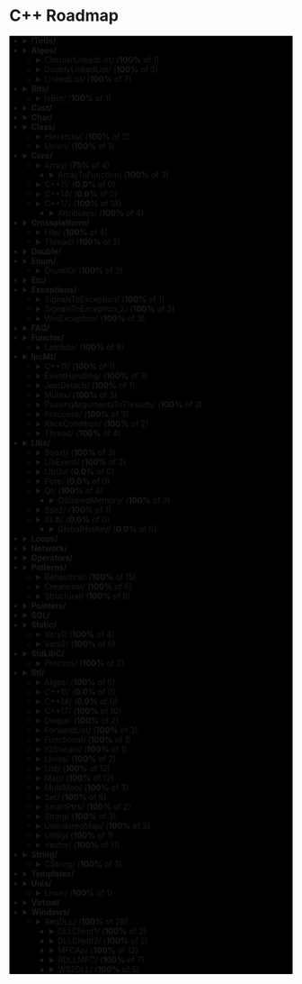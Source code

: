 # C++ Roadmap

<div style="background-color:black">

* <details>
  <summary><b>!Todo/</b></summary>

    * RSDN.txt
    * C++ questions.txt

  </details>

* <details>
  <summary><b>Algos/</b></summary>

    * Algoritms.txt

  </details>

  * <details>
    <summary>CircularLinkedList/ (<b>100%</b> of 1)</summary>

      * CircularLinkedList.cpp

    </details>

  * <details>
    <summary>DoublyLinkedList/ (<b>100%</b> of 3)</summary>

      * DoubleLinkedListDeletion.cpp
      * DoubleLinkedListInsertion.cpp
      * DoubleLinkedList.cpp

    </details>

  * <details>
    <summary>LinkedList/ (<b>100%</b> of 7)</summary>

      * LinkedListInsertion.cpp
      * DetectLoopInLinkedList.cpp
      * SortedMergeOfTwoLinkedList.cpp
      * ReverseALinkedList.cpp
      * LinkedListDeletion.cpp
      * PrintNthNodeFromTheEndOfLinkedList.cpp
      * LinkedListSearchForANode.cpp

    </details>

* <details>
  <summary><b>Bits/</b></summary>

    * BitMask2.cpp
    * BitMask.cpp
    * bitset.cpp
    * BuffToint.cpp

  </details>

  * <details>
    <summary>IsBot/ (<b>100%</b> of 1)</summary>

      * main_BlackList.cpp

    </details>

* <details>
  <summary><b>Cast/</b></summary>

    * ReinterpretCast.cpp
    * Casts.cpp
    * BoolCast.cpp

  </details>

* <details>
  <summary><b>Char/</b></summary>

    * IntToChar.cpp
    * Escape.cpp

  </details>

* <details>
  <summary><b>Class/</b></summary>

    * MethodWithoutBody.cpp
    * InitConstructor.cpp
    * InheritanceFunctions.cpp
    * ConstructOrder.cpp
    * CopyConstructor1.cpp
    * EmptyStructSizeOf.cpp
    * SizeOfClass.cpp
    * CallMethod.cpp
    * InitOrder.cpp
    * CpoyConstructor2.cpp
    * FriendClass.cpp
    * CondtructorOrder.cpp

  </details>

  * <details>
    <summary>Hierarchy/ (<b>100%</b> of 2)</summary>

      * Hierarchy.cpp
      * Proxy.cpp

    </details>

  * <details>
    <summary>Union/ (<b>100%</b> of 1)</summary>

      * Union.cpp

    </details>

* <details>
  <summary><b>Core/</b></summary>

    * LvalueRvalue.cpp
    * Explicit.cpp
    * GoTo.cpp
    * ReturnBool.cpp
    * NamespaceOperator.cpp
    * MoveRef.cpp
    * ConstructNew.cpp
    * OperatorsNewDelete.cpp
    * PlacementNew.cpp
    * InitMembers.cpp
    * VariableArguments.cpp
    * InlineFunction.cpp
    * TypeNames.cpp
    * Move.cpp
    * ZeroDivision.cpp
    * ValueInitialization.cpp
    * TypeSizes.cpp
    * SwitchString.cpp
    * InitVars.cpp

  </details>

  * <details>
    <summary>Array/ (<b>75%</b> of 4)</summary>

      * <span style="color:red">ArraySize.cpp</span>

    </details>

    * <details>
      <summary>ArrayToFunction/ (<b>100%</b> of 3)</summary>

        * ArrayToFunction3.cpp
        * ArrayToFunction1.cpp
        * ArrayToFunction2.cpp

      </details>

  * <details>
    <summary>C++11/ (<b>0.0%</b> of 0)</summary>


    </details>

  * <details>
    <summary>C++14/ (<b>0.0%</b> of 0)</summary>


    </details>

  * <details>
    <summary>C++17/ (<b>100%</b> of 18)</summary>

      * TemplateAutoParam.cpp
      * StructuredBindings.cpp
      * NestedNamespaces.cpp
      * LambdaThisByValue.cpp
      * EnumListInitialization.cpp
      * StructuredBindingsRef.cpp
      * ConstexprIf.cpp
      * BracedInitList.cpp
      * ConstexprLambda.cpp
      * FoldExpressions.cpp
      * InlineVars.cpp
      * TemplateArgDeduction.cpp
      * SelectionVarInitializer.cpp
      * Utf8CharLiterals.cpp

    </details>

    * <details>
      <summary>Attributes/ (<b>100%</b> of 4)</summary>

        * maybe_unused.cpp
        * Sample1.cpp
        * fallthrough.cpp
        * nodiscard.cpp

      </details>

* <details>
  <summary><b>Crossplatform/</b></summary>


  </details>

  * <details>
    <summary>File/ (<b>100%</b> of 4)</summary>

      * FileRouter.inl
      * File_old.h
      * FileRouter.h
      * File.h

    </details>

  * <details>
    <summary>Thread/ (<b>100%</b> of 5)</summary>

      * IThreadImpl_win.h
      * Thread.h
      * Thread_old.h
      * IThreadImpl_posix.h
      * IThreadImpl.h

    </details>

* <details>
  <summary><b>Double/</b></summary>

    * IntDoubleCompare.cpp
    * DoubleCast.cpp
    * DoubleCompare.cpp
    * IsGreater.cpp

  </details>

* <details>
  <summary><b>Enum/</b></summary>

    * SafeEnum.cpp
    * SizeOf.cpp
    * ForEnum.cpp
    * CodeStyle.cpp

  </details>

  * <details>
    <summary>EnumIO/ (<b>100%</b> of 2)</summary>

      * EnumIO.h
      * EnumIO_test.cpp

    </details>

* <details>
  <summary><b>Etc/</b></summary>

    * VarVisibility.cpp
    * Random.cpp
    * GlobalVar2.cpp
    * DecIncInt.cpp
    * GlobalVar1.cpp
    * UnicodeAnsi.cpp
    * SizeofUnicodes.cpp
    * FunctionDefinition.cpp

  </details>

* <details>
  <summary><b>Exceptions/</b></summary>

    * Try.cpp
    * Exception2.cpp
    * Exception3.cpp

  </details>

  * <details>
    <summary>SignalsToException/ (<b>100%</b> of 1)</summary>

      * SignalsToException.cpp

    </details>

  * <details>
    <summary>SignalsToException_2/ (<b>100%</b> of 3)</summary>

      * SignalHandler.h
      * SignalHandler.inl
      * SignalsToException_2.cpp

    </details>

  * <details>
    <summary>WinException/ (<b>100%</b> of 3)</summary>

      * CxWinException.cpp
      * WinException.cpp
      * CxWinException.h

    </details>

* <details>
  <summary><b>FAQ/</b></summary>

    * FAQ.txt

  </details>

* <details>
  <summary><b>Functor/</b></summary>

    * FunctorExample4.cpp
    * FunctorExample1.cpp
    * FunctorExample2.cpp
    * NativeFunction.cpp
    * Functor.cpp
    * FunctorTarget.cpp
    * FunctorExample3.cpp
    * StaticFunctor.cpp

  </details>

  * <details>
    <summary>Lambda/ (<b>100%</b> of 9)</summary>

      * LambdaMemberVariableCapture.cpp
      * LambdaScopes.cpp
      * LambdaScopeFaultScenario.cpp
      * LambaExamples.cpp
      * LambdaPtrsSizes.cpp
      * LambdaScopesByValue.cpp
      * LambdaScopesByReference.cpp
      * GccLambdaLeaky.cpp
      * LambdaBasic.cpp

    </details>

* <details>
  <summary><b>IpcMt/</b></summary>

    * signal_stacktrace.cpp
    * psiginfo.cpp
    * signal_ctrl_c.cpp
    * ThreadHarwareConcurrency.cpp
    * condition_variable.cpp
    * signal.cpp
    * IpcMethods.txt

  </details>

  * <details>
    <summary>C++11/ (<b>100%</b> of 1)</summary>

      * atomic_flag.cpp

    </details>

  * <details>
    <summary>EventHandling/ (<b>100%</b> of 3)</summary>

      * ConditionalVariableBasics.cpp
      * BasicXMLEventHandlingUsingConditionalVariable.cpp
      * BasicXMLEventHandling.cpp

    </details>

  * <details>
    <summary>JoinDetach/ (<b>100%</b> of 1)</summary>

      * JoiningThreads.cpp

    </details>

  * <details>
    <summary>Mutex/ (<b>100%</b> of 3)</summary>

      * MutexLockUnlock.cpp
      * MutexLockUnlock2.cpp
      * MutexLockGuard.cpp

    </details>

  * <details>
    <summary>PassingArgumentsToThreads/ (<b>100%</b> of 3)</summary>

      * PassingPointersTThread.cpp
      * PassingReferencesToThread.cpp
      * PassingSimpleArgumentsToThread.cpp

    </details>

  * <details>
    <summary>Proccess/ (<b>100%</b> of 3)</summary>

      * Wait.cpp
      * ExecuteBin.cpp
      * GetStdInOutError.cpp

    </details>

  * <details>
    <summary>RaceCondition/ (<b>100%</b> of 2)</summary>

      * RaceConditionExample.cpp
      * RaceConditionExample2.cpp

    </details>

  * <details>
    <summary>Thread/ (<b>100%</b> of 4)</summary>

      * ThreadCreationUsingLambdaFunction.cpp
      * ThreadCreationUsingFunctionPointer.cpp
      * DifferentiatingBetweenThread.cpp
      * ThreadCreationUsingFunctionObjects.cpp

    </details>

* <details>
  <summary><b>Libs/</b></summary>


  </details>

  * <details>
    <summary>Boost/ (<b>100%</b> of 3)</summary>

      * ScopeArray.cpp
      * ProgramOptions.cpp
      * Bind.cpp

    </details>

  * <details>
    <summary>LibEvent/ (<b>100%</b> of 2)</summary>

      * all_test.cpp
      * FAQ.txt

    </details>

  * <details>
    <summary>LibUv/ (<b>0.0%</b> of 0)</summary>


    </details>

  * <details>
    <summary>Pcre/ (<b>0.0%</b> of 0)</summary>


    </details>

  * <details>
    <summary>Qt/ (<b>100%</b> of 4)</summary>

      * HttpUpload.cpp

    </details>

    * <details>
      <summary>QSharedMemory/ (<b>100%</b> of 3)</summary>

        * main_MainDialog.cpp
        * MainDialog.cpp
        * MainDialog.h

      </details>

  * <details>
    <summary>Ssh2/ (<b>100%</b> of 1)</summary>

      * SSH2.cpp

    </details>

  * <details>
    <summary>XLib/ (<b>0.0%</b> of 0)</summary>


    </details>

    * <details>
      <summary>GlobalHotKey/ (<b>0.0%</b> of 0)</summary>


      </details>

* <details>
  <summary><b>Loops/</b></summary>

    * ForBreak.cpp
    * SwitchCase.cpp
    * For.cpp
    * GoToLablel.cpp
    * ForVoid.cpp

  </details>

* <details>
  <summary><b>Network/</b></summary>

    * IpString.cpp
    * TcpUdpDiffs.txt
    * Mount.cpp

  </details>

* <details>
  <summary><b>Operators/</b></summary>

    * OverloadingPrefixIncermentDecrementOperator.cpp
    * Exclamanation.cpp
    * OverloadingLogicalOperator.cpp
    * OperatorIn.cpp
    * OverloadingArithmeticOperator.cpp
    * OverloadingInputOutputOperator.cpp
    * OverloadingPostfixIncermentDecrementOperator.cpp
    * OverloadingUnaryOperator.cpp
    * OverloadingArithmeticOperatorUsingMemberFunction.cpp

  </details>

* <details>
  <summary><b>Patterns/</b></summary>


  </details>

  * <details>
    <summary>Behavioral/ (<b>100%</b> of 15)</summary>

      * memento.cpp
      * iterator.cpp
      * strategy.cpp
      * visitor2.cpp
      * observer.cpp
      * visitor1.cpp
      * interpreter.cpp
      * template_method.cpp
      * chain_of_responsibility.cpp
      * command.cpp
      * state.cpp
      * mediator.cpp
      * null_object.cpp
      * iterator_with_operators.cpp
      * observer2.cpp

    </details>

  * <details>
    <summary>Creational/ (<b>100%</b> of 6)</summary>

      * ClassFactory.cpp
      * Singleton.cpp
      * Builder.cpp
      * FactoryMethod.cpp
      * AbstractFactory.cpp
      * Prototype.cpp

    </details>

  * <details>
    <summary>Structural/ (<b>100%</b> of 8)</summary>

      * adapter.cpp
      * ContainerFacade.h
      * proxy.cpp
      * bridge.cpp
      * facade.cpp
      * decorator.cpp
      * composite.cpp
      * flyweight.cpp

    </details>

* <details>
  <summary><b>Pointers/</b></summary>

    * xPTR_DELETE.cpp
    * CatchPtr.hpp
    * FunctionPtr.cpp
    * AutoPtr.h

  </details>

* <details>
  <summary><b>SQL/</b></summary>

    * test.sql

  </details>

* <details>
  <summary><b>Static/</b></summary>

    * StaticHolder.cpp
    * Data.cpp

  </details>

  * <details>
    <summary>Vars1/ (<b>100%</b> of 4)</summary>

      * module.h
      * main_Var1.cpp
      * header.h
      * module.inl

    </details>

  * <details>
    <summary>Vars2/ (<b>100%</b> of 6)</summary>

      * CxVars.inl
      * module.h
      * CVar.h
      * CxVars.h
      * main_Var2.cpp
      * module.inl

    </details>

* <details>
  <summary><b>StdLibC/</b></summary>

    * Time.cpp
    * Atoi.cpp
    * Printf.cpp
    * Strptime.cpp
    * BuffZero.cpp
    * VSnprintf.cpp

  </details>

  * <details>
    <summary>Process/ (<b>100%</b> of 2)</summary>

      * ExitFunctions.cpp
      * Exit.cpp

    </details>

* <details>
  <summary><b>Stl/</b></summary>

    * StlFeatures.txt

  </details>

  * <details>
    <summary>Algos/ (<b>100%</b> of 6)</summary>

      * difference.cpp
      * accumulate.cpp
      * sort.txt
      * replace_if.cpp
      * transform.cpp
      * set_symmetric_difference.cpp

    </details>

  * <details>
    <summary>C++11/ (<b>0.0%</b> of 0)</summary>


    </details>

  * <details>
    <summary>C++14/ (<b>0.0%</b> of 0)</summary>


    </details>

  * <details>
    <summary>C++17/ (<b>100%</b> of 10)</summary>

      * Any.cpp
      * StringView2.cpp
      * Invoke.cpp
      * Variant.cpp
      * ParallelAlgos.cpp
      * Apply.cpp
      * Optional.cpp
      * Fs.cpp
      * Byte.cpp
      * MapSetSplicing.cpp

    </details>

  * <details>
    <summary>Deque/ (<b>100%</b> of 2)</summary>

      * DequeImplementation.cpp
      * DequeOperations.cpp

    </details>

  * <details>
    <summary>ForwardList/ (<b>100%</b> of 3)</summary>

      * ForwardListOperation2.cpp
      * ForwardListOperation1.cpp
      * ForwardListAssign.cpp

    </details>

  * <details>
    <summary>Functional/ (<b>100%</b> of 1)</summary>

      * ref.cpp

    </details>

  * <details>
    <summary>IOStream/ (<b>100%</b> of 1)</summary>

      * OperatorOutput.cpp

    </details>

  * <details>
    <summary>Limits/ (<b>100%</b> of 2)</summary>

      * NumericLimits.cpp
      * DoubleLimits.cpp

    </details>

  * <details>
    <summary>List/ (<b>100%</b> of 12)</summary>

      * splice.cpp
      * ListErase.cpp
      * insertInLoop.cpp
      * ListSearchUsingGenerate.cpp
      * ListRemove.cpp
      * ListOperations.cpp
      * insert.cpp
      * ListRemoveIf.cpp
      * ListSort.cpp
      * ListConditionalEraseWhileIteration.cpp
      * ListSearchUsingFind.cpp
      * list.cpp

    </details>

  * <details>
    <summary>Map/ (<b>100%</b> of 12)</summary>

      * Maps.cpp
      * OperatorAccess.cpp
      * MapReversePrint.cpp
      * MapComparison.cpp
      * MapOperatorAccessElement.cpp
      * MapDeletionByIteratorRange.cpp
      * MapComparisonByUserDefinedObjects.cpp
      * Erase.cpp
      * MapInsertion.cpp
      * MapUnorderedMap.cpp
      * MapBasics.cpp
      * Bool.cpp

    </details>

  * <details>
    <summary>MultiMap/ (<b>100%</b> of 3)</summary>

      * MultimapOperations.cpp
      * MultimapCI.cpp
      * MultimapBasics.cpp

    </details>

  * <details>
    <summary>Set/ (<b>100%</b> of 8)</summary>

      * SetInsertionUsingIteratorRange.cpp
      * set_insert.cpp
      * SetsWithUserDefinedClassesUsingComparator.cpp
      * SetsBasics.cpp
      * SearchInASet.cpp
      * SetErase.cpp
      * VerifyAndInsertInSet.cpp
      * SetsWithUserDefinedClasses.cpp

    </details>

  * <details>
    <summary>SmartPtrs/ (<b>100%</b> of 2)</summary>

      * AutoPtrVSUniquePtr.cpp
      * smart-pointers-in-cpp11.html

    </details>

  * <details>
    <summary>String/ (<b>100%</b> of 3)</summary>

      * reverse.cpp
      * CstrNull.cpp
      * stringWithNull.cpp

    </details>

  * <details>
    <summary>UnorderedMap/ (<b>100%</b> of 3)</summary>

      * UnorderedMapInitialization.cpp
      * UnorderedMapInsertion.cpp
      * UnorderedMapBasics.cpp

    </details>

  * <details>
    <summary>Utility/ (<b>100%</b> of 1)</summary>

      * forward.cpp

    </details>

  * <details>
    <summary>Vector/ (<b>100%</b> of 11)</summary>

      * RandomNumberInitializationInVector.cpp
      * RemoveAllOccurrencesOfAnElementFromVector.cpp
      * VectorOperations1.cpp
      * slice.cpp
      * VectorInitialization.cpp
      * VectorOperations3.cpp
      * SimpleOperationsOnVector.cpp
      * VectorEraseRemove.cpp
      * VectorListDequePushBack.cpp
      * VectorOperations2.cpp
      * RemoveAllOccurrencesOfAnElementFromVector2.cpp

    </details>

* <details>
  <summary><b>String/</b></summary>

    * StringView.cpp
    * OtherUsefulFunction.cpp
    * CapacityFunction.cpp
    * InitializationWays.cpp
    * InputFunction.cpp
    * IteratorFunction.cpp
    * Reverse.cpp
    * ManipulatingFunction.cpp

  </details>

  * <details>
    <summary>CString/ (<b>100%</b> of 3)</summary>

      * main_CString.cpp
      * CString.inl
      * CString.h

    </details>

* <details>
  <summary><b>Templates/</b></summary>

    * MaximumOfTwoValues.cpp
    * VariadicFunc.cpp
    * AverageOfValuesInObjects.cpp
    * MaximumOfTwoObjects.cpp
    * Templates_and_Classes.txt
    * VariadicTemplates3.cpp
    * AverageOfAnArray.cpp
    * Export.cpp
    * VariadicTemplates2.cpp
    * ClassTemplate.cpp
    * VariadicTemplates.cpp
    * Export.h
    * Params.cpp

  </details>

* <details>
  <summary><b>Unix/</b></summary>

    * umask.cpp
    * Fork.cpp

  </details>

  * <details>
    <summary>Linux/ (<b>100%</b> of 1)</summary>

      * inotify.cpp

    </details>

* <details>
  <summary><b>Virtual/</b></summary>

    * VirtualInheritance1.cpp
    * VirtualDestructor.txt
    * VirtualFunction1.cpp
    * VirtualInheritance2.cpp
    * VirtualFunction2.cpp
    * PureVirtual.cpp

  </details>

* <details>
  <summary><b>Windows/</b></summary>

    * CxHandle.cpp
    * getuid.cpp
    * Batery.cpp
    * OsBit.txt
    * AnsiUtf8.cpp
    * Event.cpp
    * GetTokenInformation.cpp
    * CommandLine.cpp
    * MemoryUsage.cpp
    * OsBit.cpp
    * WaitForSingleObject.cpp

  </details>

  * <details>
    <summary>RegDLL/ (<b>100%</b> of 28)</summary>


    </details>

    * <details>
      <summary>DLLClient1/ (<b>100%</b> of 2)</summary>

        * DLLCode.h
        * DLLCode.cpp

      </details>

    * <details>
      <summary>DLLClient2/ (<b>100%</b> of 2)</summary>

        * DLLCode.h
        * DLLClient2.cpp

      </details>

    * <details>
      <summary>MFCAp/ (<b>100%</b> of 12)</summary>

        * StdAfx.cpp
        * MainFrm.cpp
        * Resource.h
        * MFCApView.h
        * MFCApDoc.h
        * DLLCode.h
        * MFCApView.cpp
        * MFCAp.h
        * MFCAp.cpp
        * MFCApDoc.cpp
        * MainFrm.h
        * StdAfx.h

      </details>

    * <details>
      <summary>RDLLMFC/ (<b>100%</b> of 7)</summary>

        * StdAfx.cpp
        * RDLLMFC.cpp
        * RDLLMFC.h
        * Resource.h
        * DLLCode.h
        * DLLCode.cpp
        * StdAfx.h

      </details>

    * <details>
      <summary>W32DLL/ (<b>100%</b> of 5)</summary>

        * StdAfx.cpp
        * DLLCode.h
        * DLLCode.cpp
        * W32DLL.cpp
        * StdAfx.h

      </details>

</div>
